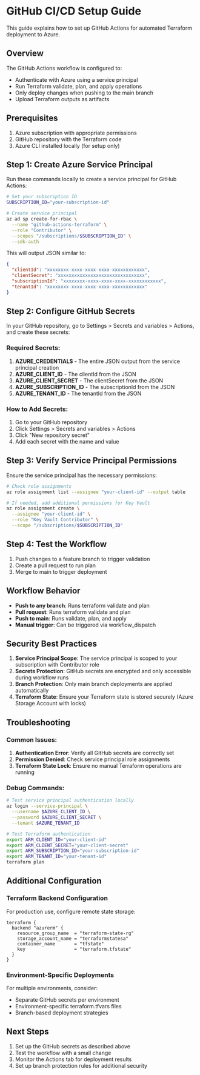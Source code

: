 # GitHub CI/CD Setup Guide

This guide explains how to set up GitHub Actions for automated Terraform deployment to Azure.

## Overview

The GitHub Actions workflow is configured to:
- Authenticate with Azure using a service principal
- Run Terraform validate, plan, and apply operations
- Only deploy changes when pushing to the main branch
- Upload Terraform outputs as artifacts

## Prerequisites

1. Azure subscription with appropriate permissions
2. GitHub repository with the Terraform code
3. Azure CLI installed locally (for setup only)

## Step 1: Create Azure Service Principal

Run these commands locally to create a service principal for GitHub Actions:

```bash
# Set your subscription ID
SUBSCRIPTION_ID="your-subscription-id"

# Create service principal
az ad sp create-for-rbac \
  --name "github-actions-terraform" \
  --role "Contributor" \
  --scopes "/subscriptions/$SUBSCRIPTION_ID" \
  --sdk-auth
```

This will output JSON similar to:
```json
{
  "clientId": "xxxxxxxx-xxxx-xxxx-xxxx-xxxxxxxxxxxx",
  "clientSecret": "xxxxxxxxxxxxxxxxxxxxxxxxxxxxxxxx",
  "subscriptionId": "xxxxxxxx-xxxx-xxxx-xxxx-xxxxxxxxxxxx",
  "tenantId": "xxxxxxxx-xxxx-xxxx-xxxx-xxxxxxxxxxxx"
}
```

## Step 2: Configure GitHub Secrets

In your GitHub repository, go to Settings > Secrets and variables > Actions, and create these secrets:

### Required Secrets:

1. **AZURE_CREDENTIALS** - The entire JSON output from the service principal creation
2. **AZURE_CLIENT_ID** - The clientId from the JSON
3. **AZURE_CLIENT_SECRET** - The clientSecret from the JSON  
4. **AZURE_SUBSCRIPTION_ID** - The subscriptionId from the JSON
5. **AZURE_TENANT_ID** - The tenantId from the JSON

### How to Add Secrets:

1. Go to your GitHub repository
2. Click Settings > Secrets and variables > Actions
3. Click "New repository secret"
4. Add each secret with the name and value

## Step 3: Verify Service Principal Permissions

Ensure the service principal has the necessary permissions:

```bash
# Check role assignments
az role assignment list --assignee "your-client-id" --output table

# If needed, add additional permissions for Key Vault
az role assignment create \
  --assignee "your-client-id" \
  --role "Key Vault Contributor" \
  --scope "/subscriptions/$SUBSCRIPTION_ID"
```

## Step 4: Test the Workflow

1. Push changes to a feature branch to trigger validation
2. Create a pull request to run plan
3. Merge to main to trigger deployment

## Workflow Behavior

- **Push to any branch**: Runs terraform validate and plan
- **Pull request**: Runs terraform validate and plan
- **Push to main**: Runs validate, plan, and apply
- **Manual trigger**: Can be triggered via workflow_dispatch

## Security Best Practices

1. **Service Principal Scope**: The service principal is scoped to your subscription with Contributor role
2. **Secrets Protection**: GitHub secrets are encrypted and only accessible during workflow runs
3. **Branch Protection**: Only main branch deployments are applied automatically
4. **Terraform State**: Ensure your Terraform state is stored securely (Azure Storage Account with locks)

## Troubleshooting

### Common Issues:

1. **Authentication Error**: Verify all GitHub secrets are correctly set
2. **Permission Denied**: Check service principal role assignments
3. **Terraform State Lock**: Ensure no manual Terraform operations are running

### Debug Commands:

```bash
# Test service principal authentication locally
az login --service-principal \
  --username $AZURE_CLIENT_ID \
  --password $AZURE_CLIENT_SECRET \
  --tenant $AZURE_TENANT_ID

# Test Terraform authentication
export ARM_CLIENT_ID="your-client-id"
export ARM_CLIENT_SECRET="your-client-secret"
export ARM_SUBSCRIPTION_ID="your-subscription-id"
export ARM_TENANT_ID="your-tenant-id"
terraform plan
```

## Additional Configuration

### Terraform Backend Configuration

For production use, configure remote state storage:

```hcl
terraform {
  backend "azurerm" {
    resource_group_name  = "terraform-state-rg"
    storage_account_name = "terraformstatesa"
    container_name       = "tfstate"
    key                  = "terraform.tfstate"
  }
}
```

### Environment-Specific Deployments

For multiple environments, consider:
- Separate GitHub secrets per environment
- Environment-specific terraform.tfvars files
- Branch-based deployment strategies

## Next Steps

1. Set up the GitHub secrets as described above
2. Test the workflow with a small change
3. Monitor the Actions tab for deployment results
4. Set up branch protection rules for additional security
